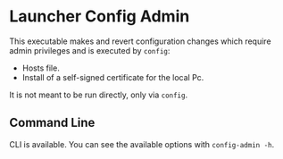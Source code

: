 # Launcher Config Admin

This executable makes and revert configuration changes which require admin privileges and is executed by `config`:

- Hosts file.
- Install of a self-signed certificate for the local Pc.

It is not meant to be run directly, only via `config`.

## Command Line

CLI is available. You can see the available options with
`config-admin -h`.